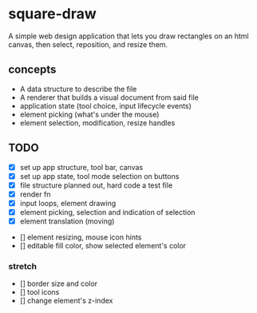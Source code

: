 # square-draw

A simple web design application that lets you draw rectangles on an html canvas, then select, reposition, and resize them.

## concepts

* A data structure to describe the file
* A renderer that builds a visual document from said file
* application state (tool choice, input lifecycle events)
* element picking (what's under the mouse)
* element selection, modification, resize handles

## TODO

- [x] set up app structure, tool bar, canvas
- [x] set up app state, tool mode selection on buttons
- [x] file structure planned out, hard code a test file
- [x] render fn
- [x] input loops, element drawing
- [x] element picking, selection and indication of selection
- [x] element translation (moving)
- [] element resizing, mouse icon hints
- [] editable fill color, show selected element's color

### stretch

- [] border size and color
- [] tool icons
- [] change element's z-index